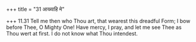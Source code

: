 +++
title = "31 आख्याहि मे"

+++
11.31 Tell me then who Thou art, that wearest this dreadful Form; I bow
before Thee, O Mighty One! Have mercy, I pray, and let me see Thee as
Thou wert at first. I do not know what Thou intendest.
